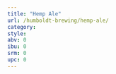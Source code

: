 ```yaml
---
title: "Hemp Ale"
url: /humboldt-brewing/hemp-ale/
category: 
style: 
abv: 0
ibu: 0
srm: 0
upc: 0
---
```


